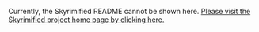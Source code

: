 Currently, the Skyrimified README cannot be shown here. [Please visit the Skyrimified project home page by clicking here.](https://gitlab.com/trawzified/skyrimified)
